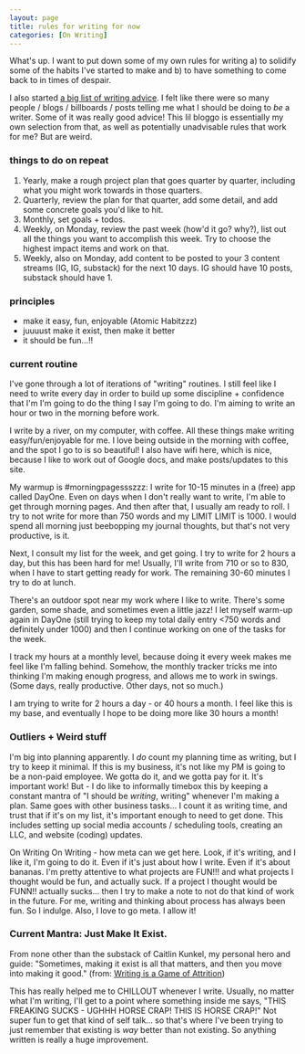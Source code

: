 ```yaml
---
layout: page
title: rules for writing for now
categories: [On Writing]
---
```


What's up. I want to put down some of my own rules for writing
a) to solidify some of the habits I've started to make and 
b) to have something to come back to in times of despair.

I also started [a big list of writing advice](https://lilya2148.github.io/on%20writing/2025/05/01/writing-advice.html). I felt like there were so many people / blogs / billboards / posts telling me what I should be doing to _be_ a writer. Some of it was really good advice! This lil bloggo is essentially my own selection from that, as well as potentially unadvisable rules that work for me? But are weird. 

### things to do on repeat
1. Yearly, make a rough project plan that goes quarter by quarter, including what you might work towards in those quarters.
2. Quarterly, review the plan for that quarter, add some detail, and add some concrete goals you'd like to hit.
3. Monthly, set goals + todos.
4. Weekly, on Monday, review the past week (how'd it go? why?), list out all the things you want to accomplish this week. Try to choose the highest impact items and work on that. 
5. Weekly, also on Monday, add content to be posted to your 3 content streams (IG, IG, substack) for the next 10 days. IG should have 10 posts, substack should have 1. 

### principles
- make it easy, fun, enjoyable (Atomic Habitzzz)
- juuuust make it exist, then make it better
- it should be fun...!!

### current routine
I've gone through a lot of iterations of "writing" routines. I still feel like I need to write every day in order to build up some discipline + confidence that I'm I'm going to do the thing I say I'm going to do. I'm aiming to write an hour or two in the morning before work. 

I write by a river, on my computer, with coffee. All these things make writing easy/fun/enjoyable for me. I love being outside in the morning with coffee, and the spot I go to is so beautiful! I also have wifi here, which is nice, because I like to work out of Google docs, and make posts/updates to this site. 

My warmup is #morningpagessszzz: I write for 10-15 minutes in a (free) app called DayOne. Even on days when I don't really want to write, I'm able to get through morning pages. And then after that, I usually am ready to roll. I try to not write for more than 750 words and my LIMIT LIMIT is 1000. I would spend all morning just beebopping my journal thoughts, but that's not very productive, is it.

Next, I consult my list for the week, and get going. I try to write for 2 hours a day, but this has been hard for me! Usually, I'll write from 710 or so to 830, when I have to start getting ready for work. The remaining 30-60 minutes I try to do at lunch. 

There's an outdoor spot near my work where I like to write. There's some garden, some shade, and sometimes even a little jazz! I let myself warm-up again in DayOne (still trying to keep my total daily entry <750 words and definitely under 1000) and then I continue working on one of the tasks for the week.

I track my hours at a monthly level, because doing it every week makes me feel like I'm falling behind. Somehow, the monthly tracker tricks me into thinking I'm making enough progress, and allows me to work in swings. (Some days, really productive. Other days, not so much.) 

I am trying to write for 2 hours a day - or 40 hours a month. I feel like this is my base, and eventually I hope to be doing more like 30 hours a month!  

### Outliers + Weird stuff
I'm big into planning apparently. I *do* count my planning time as writing, but I try to keep it minimal. If this is my business, it's not like my PM is going to be a non-paid employee. We gotta do it, and we gotta pay for it. It's important work! But - I do like to informally timebox this by keeping a constant mantra of "I should be *writing*, writing" whenever I'm making a plan. Same goes with other business tasks... I count it as writing time, and trust that if it's on my list, it's important enough to need to get done. This includes setting up social media accounts / scheduling tools, creating an LLC, and website (coding) updates. 

On Writing On Writing - how meta can we get here. Look, if it's writing, and I like it, I'm going to do it. Even if it's just about how I write. Even if it's about bananas. I'm pretty attentive to what projects are FUN!!! and what projects I thought would be fun, and actually suck. If a project I thought would be FUNN!! actually sucks... then I try to make a note to not do that kind of work in the future. For me, writing and thinking about process has always been fun. So I indulge. Also, I love to go meta. I allow it! 

### Current Mantra: Just Make It Exist. 
From none other than the substack of Caitlin Kunkel, my personal hero and guide: "Sometimes, making it exist is all that matters, and then you move into making it good." (from: [Writing is a Game of Attrition](https://inputandoutput.substack.com/p/writing-is-a-game-of-attrition))

This has really helped me to CHILLOUT whenever I write. Usually, no matter what I'm writing, I'll get to a point where something inside me says, "THIS FREAKING SUCKS - UGHHH HORSE CRAP! THIS IS HORSE CRAP!" Not super fun to get that kind of self talk... so that's where I've been trying to just remember that existing is *way* better than not existing. So anything written is really a huge improvement.  